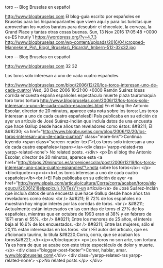 toro -- Blog Bruselas en español

http://www.blogbruselas.com El blog-guía escrito por españoles en
Bruselas para los hispanoparlantes que viven aquí y para los turistas
que aprovechan los vuelos baratos para descubrir el chocolate, la
cerveza, la Grand Place y tantas otras cosas buenas. Sun, 13 Nov 2016
17:05:48 +0000 es-ES hourly 1 https://wordpress.org/?v=4.7.3
http://www.blogbruselas.com/wp-content/uploads/2016/04/cropped-Manneken\_Pis\_Blog\_Bruselas\_Ricardo\_Imbern-512-32x32.jpg

toro -- Blog Bruselas en español

http://www.blogbruselas.com 32 32

Los toros solo interesan a uno de cada cuatro españoles

http://www.blogbruselas.com/blog/2006/12/20/los-toros-interesan-uno-de-cada-cuatro/
Wed, 20 Dec 2006 10:21:00 +0000 Ramón Suárez Ideas corrida encuesta
españa españoles espectáculo muerte plaza tauromaquia toro toros tortura
http://www.blogbruselas.com/2006/12/los-toros-solo-interesan-a-uno-de-cada-cuatro-espanoles.html
En el blog the Antonio Escolar, director de 20 minutos, aparece esta
nota sobre los toros: Los toros interesan a uno de cada cuatro
españolesEl País publicaba en su edición de ayer un artículo de José
Suárez-Inclán que incluía datos de una encuesta que hace Gallup desde
hace años tan reveladores como éstos: &\#8211; El &\#8230; \<a
href=\"http://www.blogbruselas.com/blog/2006/12/20/los-toros-interesan-uno-de-cada-cuatro/\"
class=\"more-link\"\>Continúa leyendo \<span
class=\"screen-reader-text\"\>Los toros solo interesan a uno de cada
cuatro españoles\</span\>\</a\>\<div class=\'yarpp-related-rss
yarpp-related-none\'\> No related posts. \</div\> \<p\>En el blog the
Antonio Escolar, director de 20 minutos, aparece esta \<a
href=\"http://blogs.20minutos.es/arsenioescolar/post/2006/12/19/los-toros-interesan-uno-cada-cuatro-espanoles\"\>nota
sobre los toros\</a\>: \</p\> \<blockquote\>\<p\>\<i\>\<b\>Los toros
interesan a uno de cada cuatro españoles\</b\>\<br /\>El País publicaba
en su edición de ayer \<a
href=\"http://www.elpais.com/articulo/cultura/Corra/corra/acaban/toros/elpepucul/20061218elpepicul\_10/Tes\"\>un
artículo\</a\> de José Suárez-Inclán que incluía datos de una encuesta
que hace Gallup desde hace años tan reveladores como éstos: \<br /\>
&\#8211; El 72% de los españoles no muestran hoy ningún interés por las
corridas de toros. \<br /\> &\#8211; Actualmente están interesados en
las corridas de toros el 27% de los españoles, mientras que en octubre
de 1993 eran el 38% y en febrero de 1971 eran el 55%. \<br /\> &\#8211;
Entre los menores de 25 años, el interés baja al 16,6% de los
encuestados. \<br /\> &\#8211; Entre las mujeres, sólo el 20,1% están
interesadas en los toros. \<br /\>El autor del artículo, que es
aficionado taurino, lo titula &\#8220;Corra, corra, que se acaban los
toros&\#8221;.\</i\>\</p\>\</blockquote\> \<p\>Los toros no son arte,
son tortura. Ya es hora de que se acabe con este triste espectáculo de
dolor y muerte.\</p\> \<div class=\"blogger-post-footer\"\>Comer,
hablar, amar. www.blogbruselas.com\</div\> \<div
class=\'yarpp-related-rss yarpp-related-none\'\> \<p\>No related
posts.\</p\> \</div\>
